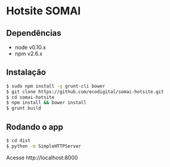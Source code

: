 # Hotsite SOMAI

## Dependências

 - node v0.10.x
 - npm v2.6.x

## Instalação

```sh
$ sudo npm install -g grunt-cli bower
$ git clone https://github.com/ecodigital/somai-hotsite.git
$ cd somai-hotsite
$ npm install && bower install
$ grunt build
```

## Rodando o app

```sh
$ cd dist
$ python -m SimpleHTTPServer
```

Acesse http://localhost:8000
